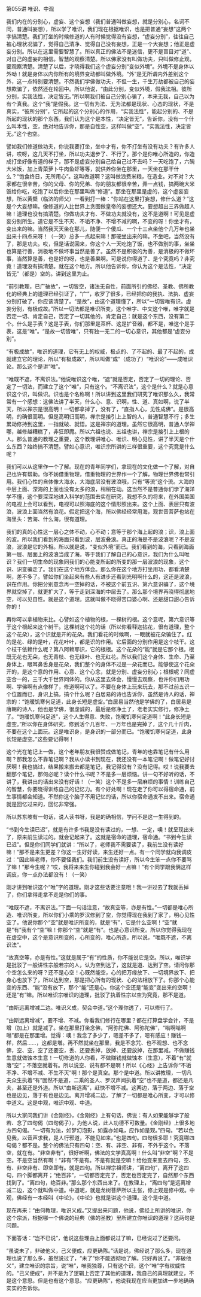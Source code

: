   

第055讲 唯识、中观

我们内在的分别心，虚妄、这个妄想（我们普通叫做妄想，就是分别心，名词不同，普通叫妄想），所以学了唯识，我们现在根据唯识，也是把普通“妄想”这两个字搞清楚。我们打坐的时候修道的人有时候觉得没有妄想，“虚妄分别”，往往自己被心理状况骗了，觉得自己清净、觉得自己没有妄想，正是一个大妄想；他正是虚妄分别。所以在这里需要智慧了。所以真正的佛法不是迷信，更不是盲目对“道”、对自己的虚妄的相信。智慧的观察清楚。所以佛家没有叫做功夫，只叫做修止观，要观察清楚。清楚了以后，才晓得我们这个虚妄分别“变似外境”。外境不是身体以外呦！就是身体以内你所有的境界变动都叫做外境。“外”是无所谓内外差别这个外，这一点特别要清楚。不然我们学佛做功夫，不但一生，千生万劫都被自己的妄想欺骗了，依然还在轮回中。所以他说，“由此分别，变似外境，假我法相。彼所分别，实我法性，决定皆无。”所以啊我们被自己分别心骗了，本来无我，自己以为有个真我。这个“我”是假我。这一切有为法、无为法都是现状、心态的现状，不是真实，“彼所分别”，它所起的这个分别心的作用，“实我法性”，能起分别的、不是所起的现状的那个东西，我们认为这个是本性，“决定皆无”，告诉你，没有一个什么叫本性，空，绝对地告诉你，那是自性空，这样叫做“空”。“实我法性，决定皆无。”这个也空。

譬如我们修道做功夫，你说我要打坐，坐中才有，你不打坐有没有功夫？有许多人讲，哎呀，这几天不打坐，所以功夫退步了、不行了。那个是你唯心所造的，你造成打坐好像有道的样子，那不是虚妄分别自己给自己过不去吗？一天吃饱了，六碗大米饭，加上青菜萝卜牛肉鱼虾等等，就供养你坐在那里，一天坐在那干什么？“饱食终日，无所用心”。这叫做道啊？这叫做浪费米粮，在造业。对不对？大家都在很辛苦，你的父母、你的兄弟、你的朋友都很辛苦，弄一点钱，搞两碗大米饭给你吃，吃饱了以后你坐在那里叫做“修道”。那坐在那里是虚的，这个虚妄妄想，所以黄檗（临济的师父）一看到打一棒：“你站在这里打妄想，修什么道？”这是个大妄想嘛。像修道的人比世界上贪图做皇帝的妄想还大。要想超出三界做超人嘛！道理也没有搞清楚。你做功夫才有、不做功夫就没有，这不是道啊！可见是虚妄分别所生。道它是不生不灭、不垢不净、不增不减的啊，不变的呀！你坐才有，变出来的嘛。当然我天天坐在那儿，随便一个傻瓜、一个十三点坐他个几万年也坐出来十四点来呀！（一笑）总多一点起来嘛！那硬坐出来的嘛。不坐吧，当然没有了，那是功夫。哎，但是话说回来，你这个人一天吃饱了饭，也不做别的事，坐坐也算是行善，消极地不做坏事当然是善了。虽然不是积极的为善，是消极的不做坏事，当然算是善，也是好的呀，也是善果啊。可是说你得道了、是个究竟吗？非究竟！道理没有搞清楚。就在这个地方。所以他告诉你，你认为这个是法性，“决定皆无”（都是）空的。讲到这里为止。

“前引教理，已广破故”，一切皆空，诸法无自性，前面所引的佛经、圣教、佛所教化的经典上的道理已经引证了，“广”，收罗了很多，已经把你的我执、法执、虚妄分别打破了，你应该清楚了。“是故”，由这个道理懂了，所以“一切皆唯有识。虚妄分别，有极成故。”所以一切法都是唯识所变，这个唯字、中文这个唯，唯字就是否定一切、肯定自己，否定了一切其他的，肯定自己：就是这个东西，没有第二个。什么是手表？这是手表，你们那里是茶杯、这是扩音器，都不是，唯这个是手表，这是“唯”。“是故一切皆唯”，只有独一无二的一切心意识，其他都是“虚妄分别”。

“有极成故”，唯识的道理，它有无上的权威，极点的、了不起的、最了不起的，成就建立它的理论，所以“有极成故”，所以叫做“成”（成功了）“唯识论”——成唯识论。那么这个是讲“唯”。

“唯既不遮，不离识法。”他说唯识这个唯，“遮”就是否定，否定了一切的理论、否定了一切法，而建立了这个“唯”，只有这个。“不离识法”，这个是什么？就是心意识这个识，叫做识。识也是个名称啊！所以讲到这里我们研究了唯识那么久，我常常有一个感想：这佛法讲了半天，什么心、意、识啊，性、道、真如啊，说了半天，所以禅宗是很高明！一切都拿掉了，没有了，“直指人心，见性成佛”。是很高明，的确很高明。但是高明归高明，禅宗是接引上上智的人，普通智慧不行；多生累劫修持到这里，一指就破、就悟。这是禅宗的道理。虽然它很高明，普通人学禅哪，越修越糟糕了，非狂即魔。所以六祖也说、五祖也讲，禅宗是接引上上根的人。那么普通的教理之重要，这个教理讲唯心、唯识、明心见性，讲了半天是个什么东西？始终搞不清楚。譬如心意识，唯识宗所讲的三样很重要，这个究竟是什么呢？

我们可以从这里作一个了解。现在的青年同学们，拿现在的文化做一个了解，对自己也许有帮助。你不妨借重物理，借重物理的世界作一个了解，物理世界佛也常引用。我们心性的自体像大海水，大海底层没有波浪哦，只有“等流”这个流。大海的中层上面、深海的上面也没有太多的浪，稍稍在动。这当然不是普通你们学了海洋学不懂，这个要深深地进入科学的范围去实在研究，我想不久的将来，在外国美国的电视上会可以看到，电视可以照海底的这个情形照出来。这个上面、表层只有波浪，波浪上面当然有浪花。假定把这个海，所以佛经经常用海，观世音菩萨也站在海里头：苦海、什么海，很有道理。

我们的真的心性这一层心之体不动，心不动；意等于那个海上起的浪；识，浪上面的波。所以我们看到的海面只看到波，层波叠浪。真正的海是不是波浪呢？不是波浪，波浪是它的外相。所以就是说，“变似外境”而已。我们看到的海，只看到海面第一层、层面上的波浪当成了海。等于我们了解自己的心意识，我们为什么叫唯识？我们一切生命的现象同我们的心能变所起的所变的那一层波浪的现象，这个识、识变骗走了。我们在这个地方体会。那么你在这个地方打坐用功，都看清楚啊，差不多了。譬如你们坐起来有些人有进步还看到光明啊什么的，这还是波浪，识在作用。你把分别意念再一空掉的话，不被这个前五识、第六意识骗了，这个境界就空掉了，就更扩大了，等于走到深海的中层去了。那么那个境界再晓得彻底地空，可以见自性。就是这个道理。这就叫做不晓得苦口婆心啊、还是甜口甜心告诉你的！

再你可以拿植物来比。心譬如这个植物的根，一棵树的根。这个意呢，第六意识等于这个根起来这个树干。这棵树这个花的话（所以你看释迦拈花，很有道理，整个这个花朵），这个识就是开的花朵。我们看花的时候啊，一眼就被花朵骗住了。红的是花、绿的是叶，花花叶叶，都是识的作用。它后面的分别作用是这个枝干。这个枝干依赖什么呢？第八阿赖耶识，它的根根。这个花朵的“能”就是它那个根。根既无花也无朵，也无青枝、也无绿叶、也无红花。所以我们这个身体、生命、乃至身体上，眼耳鼻舌身是花朵，我们整个的身体不过是一朵花而已。能够使这个花朵开的，是这个意的作用、心意、这个心念，就是分别、虚妄分别心；根根呢？同虚空合一的，三千大千世界同体的。你从这里去体会，慢慢去观察，也许你们用功啊、学佛啊有点像样了，修道啊可以了。不要在身体上玩来玩去，那不过前五识一个位置而已，身识上搞，搞个什么呢？白居易的诗也告诉你，虽然是诗人的话，禅宗的：“饱暖饥寒何足道，此身长短是虚空。”白居易当然他是学佛的了，白居易是唐朝的诗人，他也是学佛，很虔诚的，最后是修净土了，老老实实修行，修净土了。“饱暖饥寒何足道”，这个人生得意、失败，饱暖饥寒何足道啊！“此身长短是虚空。”所以你在身体研究，修到活个几百年、一万年也是完掉了，这个几十斤肉，不要在这个上面玩。这是唯识身，是身识的一部分而已。“饱暖饥寒何足道，此身长短是虚空。”这些要记得啊！

这个光在笔记上一做，这个老年朋友我很赞成做笔记，青年的也靠笔记有什么用啊？那我怎么不靠笔记啊？我从小读书到现在，我还没有一本笔记啊！做笔记好讨厌啊！我也搞过，结果搬来搬去都是笔记，我记得没有？没有记得。哎！说我要去翻那个笔记，那何必呢？读个什么书呢？不是多一层烦恼。讲一句不好听的话，不讲了，我讲出的话出来没有好话！（一笑）这个不是多一层麻烦的事情！训练自己的智慧，你要晓得训练自己的记忆力。有个好处啊！现在走了你可以得宿命通，前生事情都会知道。不然你这个脑子不用记忆的话，所以你宿命通发不出来。宿命通就是回忆过来的，回忆非常强。

所以苏东坡有一句话，说人读书呀，我是的确相信，学问不是这一生得到的。

“书到今生读已迟”，就是有许多书我是没有读过的，一想、一定，噢！就呈现出来了，原来前生读过的。就会记起来了。这就是宿命的道理，宿命通。“书到今生读已迟”。但是你们同学们就讲：“所以了，老师我不需要读了，我前生没有读好嘛！”那不是来生更差？你这一生好好读，来生还好一点。有一个同学就向我调皮过：“因此嘛老师，你不要怪我们。我们前生没有读好，所以今生笨一点你不要骂了嘛！”那今生呢？“哎，我将来来生你碰到我会好一点嘛！”有个同学跟我俩这样调皮，你一点办法都没有！（一笑）

刚才讲到唯识这个“唯”字的道理。刚才这些话要注意哦！我一讲过去了我就丢掉了，你们拿得走拿不走是你们的事。

“唯既不遮，不离识法。”下面一句话注意，“故真空等，亦是有性。”一切都是唯心所造、唯识所变，所以你们小乘的罗汉修到了空，你觉得现在我到了家了，明心见性空了。他说你那个“空”就是唯识所变的，就是“有”，它是什么空啊！“空”就是“有”我有个“空”嘛！你那个“空”就是“有”。也是心意识所变。所以你觉得我现在在虚空中，这个是意识所变的，心所变的，唯心所造。所以说，“唯既不遮，不离识法”。

“故真空等，亦是有性。”这就是属于“有”的性质，你不能说它是空。所以，唯识学是批驳了一般讲性宗般若宗的人，认为空到达了，这就是道、达到了空。请问你那个空怎么来的呀？还不是心空！心既然能空，心的把万缘放下、一切境界放下、把身心也放下了，所以达到空，那是把心所有的现状、心的法相放下了。你那个心能变的东西、“能”没有放下，那个“能”还是心。你这个空还是“能变”变出来的空啊！还是“有”嘛。所以唯识宗唯识的道理，批驳了执着性宗以空为究竟，那不是道。

“由斯远离增减二边。唯识义成，契会中道。”这个理你透了，可以修行了。

“由斯远离增减”，要不增、不减。你看我们修行在哪里？都在打算盘学会计，不是增（加上）就是减了。坐在那里打坐念佛，“阿弥陀佛、阿弥陀佛”，“嗡啊嗡啊嗡”都是在那里增。觉得：噢！我念了多少了，嗯差不多了，嗯有感应！赚钱一样，然后……，这都是増。再不然就坐在那里，我是不念咒、也不观想、也不念佛，空、空，空了还要空，丢、还要丢掉，放掉、还要放掉，在那里减。不做赚钱生意就做蚀本生意！一切修道的人你看，不做赚钱就做蚀本（生意），不着“有”就落“空”；不落空就着有。所以说空、说有都不是啊！所以《心经》上告诉你“不垢不净、不增不减、不生不灭”啊！那个是真空。那个是中道。所以讲教理，一切凡夫众生执着“有”固然不是道，二乘的圣人、罗汉声闻执着“空”也不是道，都还是凡夫，甚至还是外道。所以“由斯远离”，赶快不增不减。这两边，落于两边、落于空也是边见，落于有也是边见。离开增减二边，了解了一切都是唯心所变，才可以修中道义。这是中观，唯识中观、中道。

所以大家问我们讲《金刚经》，《金刚经》上有句话，佛说：有人如果能够学了般若、念了四句偈（四句偈子），为他人说，此人功德不可数量。《金刚经》上很多地方四句偈。“一切有为法，如梦幻泡影，如露亦如电，应作如是观。”四句。“若以色见我，以音声求我，是人行邪道，不能见如来。”也是四句。四句很多耶！究竟哪四句偈？都不是。整个的佛法只有四句：空、有、非空、非有，不外乎这个。不落空，就在有。“非空非有”，很好听啊，佛法的文学真高啊！什么叫“非空”啊？不是空。不是空当然有啊！“非有”不是有。不是有就是空嘛！给他变来变去四句，空、有、非空非有、即空即有。就是四句。所以禅宗祖师讲，“离四句”，离开了这四句，四个脚都离开；“绝百非”，一切都否定完了，否定也否定完了，自然那个东西找到了。“离四句，绝百非。”那么那个东西出来了。在教理上，“离四句”是远离增减二边，这个就叫做中道。中道呢，就是龙树菩萨所以主张，修止观是修中观。中观，佛经有一本经叫《中论》，《中论》也就是讲这个道理。这个是中道。

现在再来：“由何教理，唯识义成。”又提出来问题，他说，佛经上所讲的唯识，你这个宗派，根据哪一个佛说的经典（佛的圣教）里所建立你唯识的道理？这两句是问题。

下面答话：“岂不已说”，他说这些理由上面都说过了嘛，已经说过了还要问。

“虽说未了，非破他义，己义便成，应更确陈。”话是说，佛经说了那么多，现在道理也说了那么多，虽然说过了，“未了”你不能透彻地了解。只好再说了。“非破他义”，建立唯识的宗旨，说“唯”，唯我独尊，只有这个识，这个“唯”字有权威性的。“己义便成”，并不是为了逻辑上否定了其他的道理，我自己的真理就建立，不是这个意思。但是也有这个意思。“应更确陈”，他说我现在应当更加进一步地确确实实的告诉你。